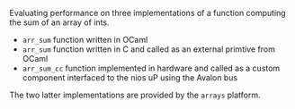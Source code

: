 Evaluating performance on three implementations of a function computing the sum of an array of ints.
- `arr_sum` function written in OCaml
- `arr_sum` function written in C and called as an external primtive from OCaml
- `arr_sum_cc` function implemented in hardware and called as a custom component interfaced to the
           nios uP using the Avalon bus

The two latter implementations are provided by the `arrays` platform. 
